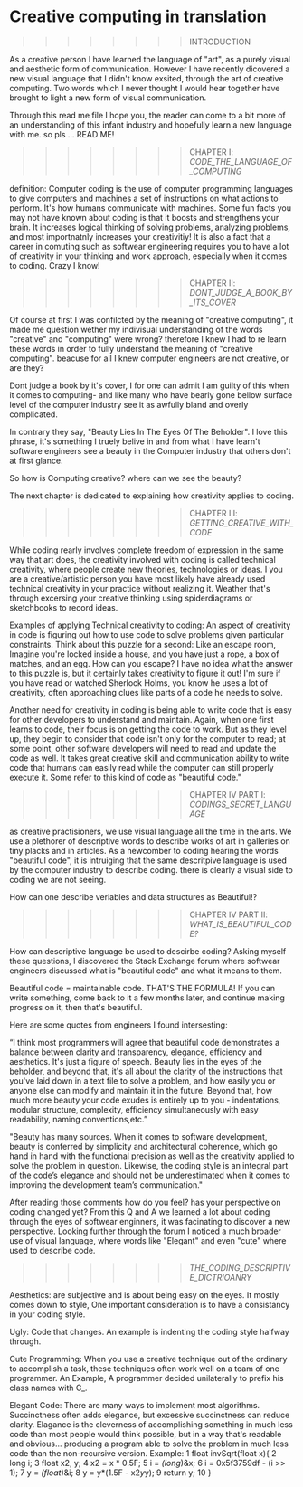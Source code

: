 # Creative computing in translation

>>>>>>>> INTRODUCTION 

As a creative person I have learned the language of "art", as a purely visual and aesthetic form of communication. 
However I have recently dicovered a new visual language that I didn't know exsited, through the art of creative computing. 
Two words which I never thought I would hear together have brought to light a new form of visual communication.

Through this read me file I hope you, the reader can come to a bit more of an understanding of this infant industry and hopefully learn a new language with me.
so pls ... READ ME!

>>>>>>>> CHAPTER Ⅰ: _CODE_THE_LANGUAGE_OF_COMPUTING_ 

definition: Computer coding is the use of computer programming languages to give computers and machines a set of instructions on what actions to perform. It's how humans communicate with machines. 
Some fun facts you may not have known about coding is that it boosts and strengthens your brain. It increases logical thinking of solving problems, analyzing problems, and most importnatnly increases your creativitiy!
It is also a fact that a career in comuting such as softwear engineering requires you to have a lot of creativity in your thinking and work approach, especially when it comes to coding. Crazy I know!

>>>>>>>> CHAPTER Ⅱ: _DONT_JUDGE_A_BOOK_BY_ITS_COVER_ 

Of course at first I was confilcted by the meaning of "creative computing", it made me question wether my indivisual understanding of the words "creative" and "computing" were wrong?
therefore I knew I had to re learn these words in order to fully understand the meaning of "creative computing".
beacuse for all I knew computer engineers are not creative, or are they?

Dont judge a book by it's cover, I for one can admit I am guilty of this when it comes to computing-
and like many who have bearly gone bellow surface level of the computer industry see it as awfully bland and overly complicated.

In contrary they say, "Beauty Lies In The Eyes Of The Beholder".
I love this phrase, it's something I truely belive in and from what I have learn't software engineers see a beauty in the Computer industry that others don't at first glance.

So how is Computing creative? where can we see the beauty?

The next chapter is dedicated to explaining how creativity applies to coding. 

>>>>>>>> CHAPTER Ⅲ: _GETTING_CREATIVE_WITH_CODE_

While coding rearly involves complete freedom of expression in the same way that art does, the creativity involved with coding is called technical creativity, where people create new theories, technologies or ideas.
I you are a creative/artistic person you have most likely have already used technical creativity in your practice without realizing it. Weather that's through excersing your creative thinking using spiderdiagrams or sketchbooks to record ideas. 

Examples of applying Technical creativity to coding:
An aspect of creativity in code is figuring out how to use code to solve problems given particular constraints. Think about this puzzle for a second: Like an escape room, Imagine you're locked inside a house, and you have just a rope, a box of matches, and an egg. How can you escape? I have no idea what the answer to this puzzle is, but it certainly takes creativity to figure it out! I'm sure if you have read or watched Sherlock Holms, you know he uses a lot of creativity, often approaching clues like parts of a code he needs to solve.

Another need for creativity in coding is being able to write code that is easy for other developers to understand and maintain. Again, when one first learns to code, their focus is on getting the code to work. But as they level up, they begin to consider that code isn't only for the computer to read; at some point, other software developers will need to read and update the code as well. It takes great creative skill and communication ability to write code that humans can easily read while the computer can still properly execute it. Some refer to this kind of code as "beautiful code."

>>>>>>>> CHAPTER Ⅳ PART Ⅰ: _CODINGS_SECRET_LANGUAGE_ 

as creative practisioners, we use visual language all the time in the arts. 
We use a plethorer of descriptive words to describe works of art in galleries on tiny placks and in articles.
As a newcomber to coding hearing the words "beautiful code", it is intruiging that the same descritpive language is used by the computer industry to describe coding.
there is clearly a visual side to coding we are not seeing.

How can one describe veriables and data structures as Beautiful!?

>>>>>>>> CHAPTER Ⅳ PART Ⅱ: _WHAT_IS_BEAUTIFUL_CODE?_ 

How can descriptive language be used to descirbe coding?
Asking myself these questions, I discovered the Stack Exchange forum where softwear engineers discussed what is "beautiful code" and what it means to them.

Beautiful code = maintainable code.
THAT'S THE FORMULA! If you can write something, come back to it a few months later, and continue making progress on it, then that's beautiful.

Here are some quotes from engineers I found intersesting: 

“I think most programmers will agree that beautiful code demonstrates a balance between clarity and transparency, elegance, efficiency and aesthetics.
It's just a figure of speech. Beauty lies in the eyes of the beholder, and beyond that, it's all about the clarity of the instructions that you've laid down in a text file to solve a problem, and how easily you or anyone else can modify and maintain it in the future. Beyond that, how much more beauty your code exudes is entirely up to you - indentations, modular structure, complexity, efficiency simultaneously with easy readability, naming conventions,etc.” 

"Beauty has many sources. When it comes to software development, beauty is conferred by simplicity and architectural coherence, which go hand in hand with the functional precision as well as the creativity applied to solve the problem in question. Likewise, the coding style is an integral part of the code’s elegance and should not be underestimated when it comes to improving the development team’s communication."

After reading those comments how do you feel? has your perspective on coding changed yet?
From this Q and A we learned a lot about coding through the eyes of softwear enginners, it was facinating to discover a new perspective. 
Looking further through the forum I noticed a much broader use of visual language, where words like "Elegant" and even "cute" where used to describe code. 

>>>>>>>> _THE_CODING_DESCRIPTIVE_DICTRIOANRY_ 

Aesthetics: are subjective and is about being easy on the eyes. It mostly comes down to style, One important consideration is to have a consistancy in your coding style. 

Ugly: Code that changes. An example is indenting the coding style halfway through.

Cute Programming: When you use a creative technique out of the ordinary to accomplish a task, these techniques often work well on a team of one programmer. An Example, A programmer decided unilaterally to prefix his class names with C<Component>_.

Elegant Code: There are many ways to implement most algorithms. Succinctness often adds elegance, but excessive succinctness can reduce clarity. Elagance is the cleverness of accomplishing something in much less code than most people would think possible, but in a way that's readable and obvious... producing a program able to solve the problem in much less code than the non-recursive version.
Example:
1  float invSqrt(float x){
2     long i;
3     float x2, y;
4     x2 = x * 0.5F;
5     i = *(long*)&x;
6     i = 0x5f3759df - (i >> 1); 
7     y = *(float*)&i;
8     y = y*(1.5F - x2*y*y);
9     return y;
10 }
